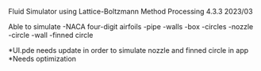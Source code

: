 Fluid Simulator using Lattice-Boltzmann Method
Processing 4.3.3
2023/03

Able to simulate
-NACA four-digit airfoils
-pipe
-walls
-box
-circles
-nozzle
-circle
-wall
-finned circle

*UI.pde needs update in order to simulate nozzle and finned circle in app
*Needs optimization
